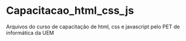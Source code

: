 # Capacitacao_html_css_js

Arquivos do curso de capacitação de html, css e javascript pelo PET de informática da UEM
